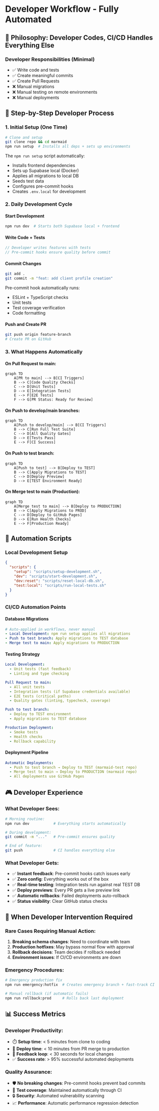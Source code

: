 # Developer Workflow - Fully Automated

## 🎯 Philosophy: Developer Codes, CI/CD Handles Everything Else

### Developer Responsibilities (Minimal)

- ✅ Write code and tests
- ✅ Create meaningful commits
- ✅ Create Pull Requests
- ❌ Manual migrations
- ❌ Manual testing on remote environments
- ❌ Manual deployments

## 🚀 Step-by-Step Developer Process

### 1. Initial Setup (One Time)

```bash
# Clone and setup
git clone repo && cd marmaid
npm run setup  # Installs all deps + sets up environments
```

The `npm run setup` script automatically:

- Installs frontend dependencies
- Sets up Supabase local (Docker)
- Applies all migrations to local DB
- Seeds test data
- Configures pre-commit hooks
- Creates `.env.local` for development

### 2. Daily Development Cycle

#### Start Development

```bash
npm run dev  # Starts both Supabase local + frontend
```

#### Write Code + Tests

```javascript
// Developer writes features with tests
// Pre-commit hooks ensure quality before commit
```

#### Commit Changes

```bash
git add .
git commit -m "feat: add client profile creation"
```

Pre-commit hook automatically runs:

- ESLint + TypeScript checks
- Unit tests
- Test coverage verification
- Code formatting

#### Push and Create PR

```bash
git push origin feature-branch
# Create PR on GitHub
```

### 3. What Happens Automatically

#### On Pull Request to main:

```mermaid
graph TD
    A[PR to main] --> B[CI Triggers]
    B --> C[Code Quality Checks]
    C --> D[Unit Tests]
    D --> E[Integration Tests]
    E --> F[E2E Tests]
    F --> G[PR Status: Ready for Review]
```

#### On Push to develop/main branches:

```mermaid
graph TD
    A[Push to develop/main] --> B[CI Triggers]
    B --> C[Run Full Test Suite]
    C --> D[All Quality Gates]
    D --> E[Tests Pass]
    E --> F[CI Success]
```

#### On Push to test branch:

```mermaid
graph TD
    A[Push to test] --> B[Deploy to TEST]
    B --> C[Apply Migrations to TEST]
    C --> D[Deploy Preview]
    D --> E[TEST Environment Ready]
```

#### On Merge test to main (Production):

```mermaid
graph TD
    A[Merge test to main] --> B[Deploy to PRODUCTION]
    B --> C[Apply Migrations to PROD]
    C --> D[Deploy to GitHub Pages]
    D --> E[Run Health Checks]
    E --> F[Production Ready]
```

## 🔧 Automation Scripts

### Local Development Setup

```json
{
  "scripts": {
    "setup": "scripts/setup-development.sh",
    "dev": "scripts/start-development.sh",
    "dev:reset": "scripts/reset-local-db.sh",
    "test:local": "scripts/run-local-tests.sh"
  }
}
```

### CI/CD Automation Points

#### Database Migrations

```yaml
# Auto-applied in workflows, never manual
- Local Development: npm run setup applies all migrations
- Push to test branch: Apply migrations to TEST database
- Merge test to main: Apply migrations to PRODUCTION
```

#### Testing Strategy

```yaml
Local Development:
  - Unit tests (fast feedback)
  - Linting and type checking

Pull Request to main:
  - All unit tests
  - Integration tests (if Supabase credentials available)
  - E2E tests (critical paths)
  - Quality gates (linting, typecheck, coverage)

Push to test branch:
  - Deploy to TEST environment
  - Apply migrations to TEST database

Production Deployment:
  - Smoke tests
  - Health checks
  - Rollback capability
```

#### Deployment Pipeline

```yaml
Automatic Deployments:
  - Push to test branch → Deploy to TEST (marmaid-test repo)
  - Merge test to main → Deploy to PRODUCTION (marmaid repo)
  - All deployments use GitHub Pages
```

## 🎮 Developer Experience

### What Developer Sees:

```bash
# Morning routine:
npm run dev           # Everything starts automatically

# During development:
git commit -m "..."   # Pre-commit ensures quality

# End of feature:
git push              # CI handles everything else
```

### What Developer Gets:

- ✅ **Instant feedback**: Pre-commit hooks catch issues early
- ✅ **Zero config**: Everything works out of the box
- ✅ **Real-time testing**: Integration tests run against real TEST DB
- ✅ **Deploy previews**: Every PR gets a live preview link
- ✅ **Automatic rollbacks**: Failed deployments auto-rollback
- ✅ **Status visibility**: Clear GitHub status checks

## 🚨 When Developer Intervention Required

### Rare Cases Requiring Manual Action:

1. **Breaking schema changes**: Need to coordinate with team
2. **Production hotfixes**: May bypass normal flow with approval
3. **Rollback decisions**: Team decides if rollback needed
4. **Environment issues**: If CI/CD environments are down

### Emergency Procedures:

```bash
# Emergency production fix
npm run emergency:hotfix  # Creates emergency branch + fast-track CI

# Manual rollback (if automatic fails)
npm run rollback:prod     # Rolls back last deployment
```

## 📊 Success Metrics

### Developer Productivity:

- ⏱️ **Setup time**: < 5 minutes from clone to coding
- 🚀 **Deploy time**: < 10 minutes from PR merge to production
- 🔄 **Feedback loop**: < 30 seconds for local changes
- ✅ **Success rate**: > 95% successful automated deployments

### Quality Assurance:

- 🛡️ **No breaking changes**: Pre-commit hooks prevent bad commits
- 🧪 **Test coverage**: Maintained automatically through CI
- 🔒 **Security**: Automated vulnerability scanning
- 📈 **Performance**: Automatic performance regression detection
